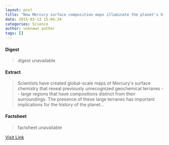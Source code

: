 ```yaml
---
layout: post
title: "New Mercury surface composition maps illuminate the planet's history"
date: 2015-03-13 15:04:34
categories: Science
author: unknown author
tags: []
---
```



#### Digest
>digest unavailable

#### Extract
>Scientists have created global-scale maps of Mercury's surface chemistry that reveal previously unrecognized geochemical terranes -- large regions that have compositions distinct from their surroundings. The presence of these large terranes has important implications for the history of the planet...

#### Factsheet
>factsheet unavailable

[Visit Link](http://feeds.sciencedaily.com/~r/sciencedaily/~3/p490BgpiylM/150313110434.htm)


